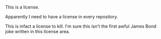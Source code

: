 This is a license. 

Apparently I need to have a license in every repository. 

This is infact a license to kill. I'm sure this isn't the first awful James Bond joke written in this license area. 
